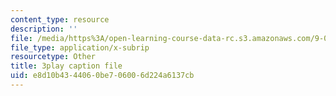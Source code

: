```yaml
---
content_type: resource
description: ''
file: /media/https%3A/open-learning-course-data-rc.s3.amazonaws.com/9-04-sensory-systems-fall-2013/e8d10b4344060be706006d224a6137cb_A11axifKMtQ.srt
file_type: application/x-subrip
resourcetype: Other
title: 3play caption file
uid: e8d10b43-4406-0be7-0600-6d224a6137cb
---
```

